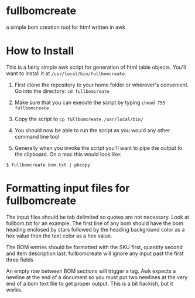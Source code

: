 # fullbomcreate
a simple bom creation tool for html written in awk

How to Install
==============

This is a fairly simple awk script for generation of html table objects. You'll want to install it at `/usr/local/bin/fullbomcreate`.

1. First clone the repository to your home folder or wherever's convenient. Go into the directory: `cd fullbomcreate`

2. Make sure that you can execute the script by typing `chmod 755 fullbomcreate`

3. Copy the script to `cp fullbomcreate /usr/local/bin/`

4. You should now be able to run the script as you would any other command line tool

5. Generally when you invoke the script you'll want to pipe the output to the clipboard. On a mac this would look like:

`$ fullbomcreate bom.txt | pbcopy`

Formatting input files for fullbomcreate
========================================

The input files should be tab delimited so quotes are not necessary. Look at fullbom.txt for an example. The first line of any bom should have the bom heading enclosed by stars followed by the heading background color as a hex value then the text color as a hex value.

The BOM entries should be formatted with the SKU first, quantity second and item description last. fullbomcreate will ignore any input past the first three fields

An empty row between BOM sections will trigger a </table> tag. Awk expects a newline at the end of a document so you must put two newlines at the very end of a bom text file to get proper output. This is a bit hackish, but it works.